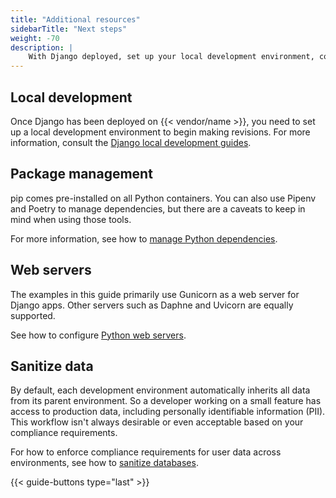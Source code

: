 ```yaml
---
title: "Additional resources"
sidebarTitle: "Next steps"
weight: -70
description: |
    With Django deployed, set up your local development environment, compliance requirements, and more.
---
```


## Local development

Once Django has been deployed on {{< vendor/name >}}, you need to set up a local development environment to begin making revisions.
For more information, consult the [Django local development guides](../local/_index.md).

## Package management

pip comes pre-installed on all Python containers.
You can also use Pipenv and Poetry to manage dependencies,
but there are a caveats to keep in mind when using those tools.

For more information, see how to [manage Python dependencies](../../../languages/python/dependencies.md).

## Web servers

The examples in this guide primarily use Gunicorn as a web server for Django apps.
Other servers such as Daphne and Uvicorn are equally supported.

See how to configure [Python web servers](../../../languages/python/server.md).

## Sanitize data

By default, each development environment automatically inherits all data from its parent environment.
So a developer working on a small feature has access to production data,
including personally identifiable information (PII).
This workflow isn't always desirable or even acceptable based on your compliance requirements.

For how to enforce compliance requirements for user data across environments,
see how to [sanitize databases](../../../development/sanitize-db/_index.md).

{{< guide-buttons type="last" >}}
